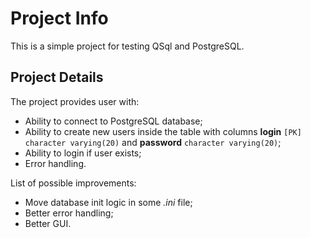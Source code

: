 # Project Info
This is a simple project for testing QSql and PostgreSQL.

## Project Details
The project provides user with:
- Ability to connect to PostgreSQL database;
- Ability to create new users inside the table with columns **login** `[PK] character varying(20)` and **password** `character varying(20)`;
- Ability to login if user exists;
- Error handling.

List of possible improvements:
- Move database init logic in some *.ini* file;
- Better error handling;
- Better GUI.
